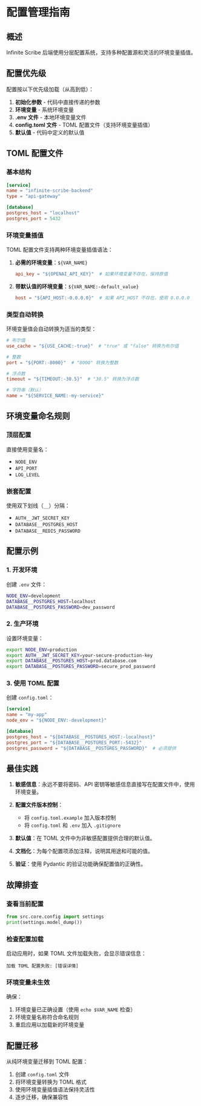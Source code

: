 # 配置管理指南

## 概述

Infinite Scribe 后端使用分层配置系统，支持多种配置源和灵活的环境变量插值。

## 配置优先级

配置按以下优先级加载（从高到低）：

1. **初始化参数** - 代码中直接传递的参数
2. **环境变量** - 系统环境变量
3. **.env 文件** - 本地环境变量文件
4. **config.toml 文件** - TOML 配置文件（支持环境变量插值）
5. **默认值** - 代码中定义的默认值

## TOML 配置文件

### 基本结构

```toml
[service]
name = "infinite-scribe-backend"
type = "api-gateway"

[database]
postgres_host = "localhost"
postgres_port = 5432
```

### 环境变量插值

TOML 配置文件支持两种环境变量插值语法：

1. **必需的环境变量**：`${VAR_NAME}`
   ```toml
   api_key = "${OPENAI_API_KEY}"  # 如果环境变量不存在，保持原值
   ```

2. **带默认值的环境变量**：`${VAR_NAME:-default_value}`
   ```toml
   host = "${API_HOST:-0.0.0.0}"  # 如果 API_HOST 不存在，使用 0.0.0.0
   ```

### 类型自动转换

环境变量值会自动转换为适当的类型：

```toml
# 布尔值
use_cache = "${USE_CACHE:-true}"  # "true" 或 "false" 转换为布尔值

# 整数
port = "${PORT:-8000}"  # "8000" 转换为整数

# 浮点数
timeout = "${TIMEOUT:-30.5}"  # "30.5" 转换为浮点数

# 字符串（默认）
name = "${SERVICE_NAME:-my-service}"
```

## 环境变量命名规则

### 顶层配置
直接使用变量名：
- `NODE_ENV`
- `API_PORT`
- `LOG_LEVEL`

### 嵌套配置
使用双下划线（`__`）分隔：
- `AUTH__JWT_SECRET_KEY`
- `DATABASE__POSTGRES_HOST`
- `DATABASE__REDIS_PASSWORD`

## 配置示例

### 1. 开发环境

创建 `.env` 文件：
```bash
NODE_ENV=development
DATABASE__POSTGRES_HOST=localhost
DATABASE__POSTGRES_PASSWORD=dev_password
```

### 2. 生产环境

设置环境变量：
```bash
export NODE_ENV=production
export AUTH__JWT_SECRET_KEY=your-secure-production-key
export DATABASE__POSTGRES_HOST=prod.database.com
export DATABASE__POSTGRES_PASSWORD=secure_prod_password
```

### 3. 使用 TOML 配置

创建 `config.toml`：
```toml
[service]
name = "my-app"
node_env = "${NODE_ENV:-development}"

[database]
postgres_host = "${DATABASE__POSTGRES_HOST:-localhost}"
postgres_port = "${DATABASE__POSTGRES_PORT:-5432}"
postgres_password = "${DATABASE__POSTGRES_PASSWORD}"  # 必须提供
```

## 最佳实践

1. **敏感信息**：永远不要将密码、API 密钥等敏感信息直接写在配置文件中，使用环境变量。

2. **配置文件版本控制**：
   - 将 `config.toml.example` 加入版本控制
   - 将 `config.toml` 和 `.env` 加入 `.gitignore`

3. **默认值**：在 TOML 文件中为非敏感配置提供合理的默认值。

4. **文档化**：为每个配置项添加注释，说明其用途和可能的值。

5. **验证**：使用 Pydantic 的验证功能确保配置值的正确性。

## 故障排查

### 查看当前配置

```python
from src.core.config import settings
print(settings.model_dump())
```

### 检查配置加载

启动应用时，如果 TOML 文件加载失败，会显示错误信息：
```
加载 TOML 配置失败: [错误详情]
```

### 环境变量未生效

确保：
1. 环境变量已正确设置（使用 `echo $VAR_NAME` 检查）
2. 环境变量名称符合命名规则
3. 重启应用以加载新的环境变量

## 配置迁移

从纯环境变量迁移到 TOML 配置：

1. 创建 `config.toml` 文件
2. 将环境变量转换为 TOML 格式
3. 使用环境变量插值语法保持灵活性
4. 逐步迁移，确保兼容性